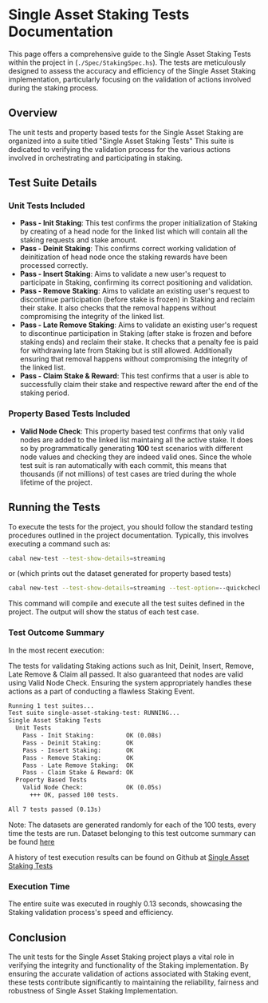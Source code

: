 # Single Asset Staking Tests Documentation

This page offers a comprehensive guide to the Single Asset Staking Tests within the project in (`./Spec/StakingSpec.hs`). The tests are meticulously designed to assess the accuracy and efficiency of the Single Asset Staking implementation, particularly focusing on the validation of actions involved during the staking  process.

## Overview

The unit tests and property based tests for the Single Asset Staking are organized into a suite titled "Single Asset Staking Tests" This suite is dedicated to verifying the validation process for the various actions involved in orchestrating and participating in staking.

## Test Suite Details

### Unit Tests Included

- **Pass - Init Staking**: This test confirms the proper initialization of Staking by creating of a head node for the linked list which will contain all the staking requests and stake  amount.
- **Pass - Deinit Staking**: This confirms correct working validation of deinitization of head node once the staking rewards have been processed correctly.
- **Pass - Insert Staking**: Aims to validate a new user's request to participate in Staking, confirming its correct positioning and validation.
- **Pass - Remove Staking**: Aims to validate an existing user's request to discontinue participation (before stake is frozen) in Staking and reclaim their stake. It also checks that the removal happens without compromising the integrity of the linked list.
- **Pass - Late Remove Staking**: Aims to validate an existing user's request to discontinue participation in Staking (after stake is frozen and before staking ends) and reclaim their stake. It checks that a penalty fee is paid for withdrawing late from Staking but is still allowed. Additionally ensuring that removal happens without compromising the integrity of the linked list.
- **Pass - Claim Stake & Reward**: This test confirms that a user is able to successfully claim their stake and respective reward after the end of the staking period.

### Property Based Tests Included

- **Valid Node Check**: This property based test confirms that only valid nodes are added to the linked list maintaing all the active stake. It does so by programmatically generating **100** test scenarios with different node values and checking they are indeed valid ones. Since the whole test suit is ran automatically with each commit, this means that thousands (if not millions) of test cases are tried during the whole lifetime of the project.

## Running the Tests

To execute the tests for the project, you should follow the standard testing procedures outlined in the project documentation. Typically, this involves executing a command such as:

```sh
cabal new-test --test-show-details=streaming
```

or (which prints out the dataset generated for property based tests)

```sh
cabal new-test --test-show-details=streaming --test-option=--quickcheck-verbose
```

This command will compile and execute all the test suites defined in the project. The output will show the status of each test case.

### Test Outcome Summary

In the most recent execution:

The tests for validating Staking actions such as Init, Deinit, Insert, Remove, Late Remove & Claim all passed. It also guaranteed that nodes are valid using Valid Node Check. Ensuring the system appropriately handles these actions as a part of conducting a flawless Staking Event.

```markdown
Running 1 test suites...
Test suite single-asset-staking-test: RUNNING...
Single Asset Staking Tests
  Unit Tests
    Pass - Init Staking:         OK (0.08s)
    Pass - Deinit Staking:       OK
    Pass - Insert Staking:       OK
    Pass - Remove Staking:       OK
    Pass - Late Remove Staking:  OK
    Pass - Claim Stake & Reward: OK
  Property Based Tests
    Valid Node Check:            OK (0.05s)
      +++ OK, passed 100 tests.

All 7 tests passed (0.13s)
```

Note: The datasets are generated randomly for each of the 100 tests, every time the tests are run. Dataset belonging to this test outcome summary can be found [here](../assets/datasets/valid-node.txt)

A history of test execution results can be found on Github at [Single Asset Staking Tests](https://github.com/Anastasia-Labs/single-asset-staking/actions)

### Execution Time

The entire suite was executed in roughly 0.13 seconds, showcasing the Staking validation process's speed and efficiency.

## Conclusion

The unit tests for the Single Asset Staking project plays a vital role in verifying the integrity and functionality of the Staking implementation. By ensuring the accurate validation of actions associated with Staking event, these tests contribute significantly to maintaining the reliability, fairness and robustness of Single Asset Staking Implementation.